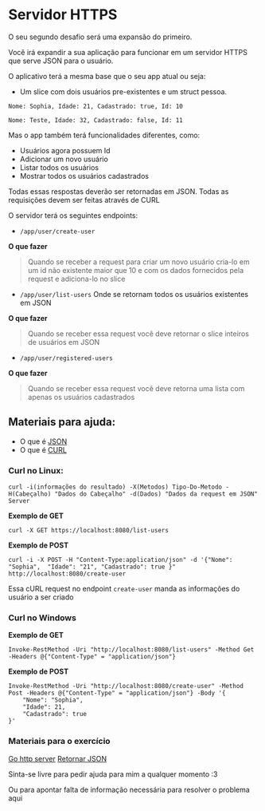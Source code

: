 # Servidor HTTPS

O seu segundo desafio será uma expansão do primeiro.

Você irá expandir a sua aplicação para funcionar em um servidor HTTPS que serve JSON para o usuário.

O aplicativo terá a mesma base que o seu app atual ou seja:

- Um slice com dois usuários pre-existentes e um struct pessoa.

`Nome: Sophia, Idade: 21, Cadastrado: true, Id: 10`

`Nome: Teste, Idade: 32, Cadastrado: false, Id: 11`

Mas o app também terá funcionalidades diferentes, como:

- Usuários agora possuem Id
- Adicionar um novo usuário
- Listar todos os usuários
- Mostrar todos os usuários cadastrados

Todas essas respostas deverão ser retornadas em JSON.
Todas as requisições devem ser feitas através de CURL

O servidor terá os seguintes endpoints:

- `/app/user/create-user`

**O que fazer**

> Quando se receber a request para criar um novo usuário cria-lo em um id não existente maior que 10 e com os dados fornecidos pela request e adiciona-lo no slice

- `/app/user/list-users` Onde se retornam todos os usuários existentes em JSON

**O que fazer**

> Quando se receber essa request você deve retornar o slice inteiros de usuários em JSON

- `/app/user/registered-users`

**O que fazer**

> Quando se receber essa request você deve retorna uma lista com apenas os usuários cadastrados

## Materiais para ajuda:

- O que é [JSON](https://pt.wikipedia.org/wiki/JSON)
- O que é [CURL](https://pt.wikipedia.org/wiki/CURL)

### Curl no Linux:

```
curl -i(informações do resultado) -X(Metodos) Tipo-Do-Metodo -H(Cabeçalho) "Dados do Cabeçalho" -d(Dados) "Dados da request em JSON" Server
```

**Exemplo de GET**

```
curl -X GET https://localhost:8080/list-users
```

**Exemplo de POST**

```
curl -i -X POST -H "Content-Type:application/json" -d '{"Nome": "Sophia",  "Idade": "21", "Cadastrado": true }" http://localhost:8080/create-user
```

Essa cURL request no endpoint `create-user` manda as informações do usuário a ser criado

### Curl no Windows

**Exemplo de GET**

```
Invoke-RestMethod -Uri "http://localhost:8080/list-users" -Method Get -Headers @{"Content-Type" = "application/json"}
```

**Exemplo de POST**

```
Invoke-RestMethod -Uri "http://localhost:8080/create-user" -Method Post -Headers @{"Content-Type" = "application/json"} -Body '{
    "Nome": "Sophia",
    "Idade": 21,
    "Cadastrado": true
}'
```

### Materiais para o exercício 

[Go http server](https://gobyexample.com/http-server)
[Retornar JSON](https://golangbyexample.com/json-response-body-http-go/)

Sinta-se livre para pedir ajuda para mim a qualquer momento :3

Ou para apontar falta de informação necessária para resolver o problema aqui

